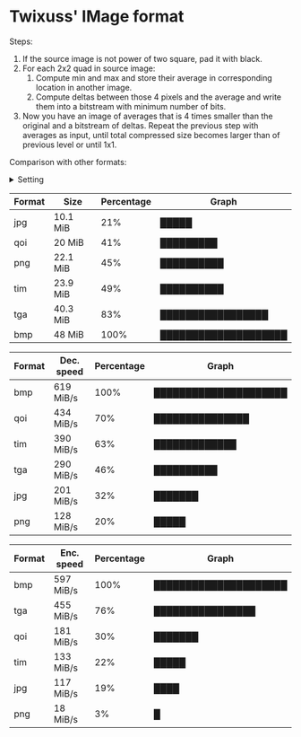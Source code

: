 # Twixuss' IMage format

Steps:
1. If the source image is not power of two square, pad it with black.
2. For each 2x2 quad in source image:
   1. Compute min and max and store their average in corresponding location in another image.
   2. Compute deltas between those 4 pixels and the average and write them into a bitstream with minimum number of bits.
3. Now you have an image of averages that is 4 times smaller than the original and a bitstream of deltas. Repeat the previous step with averages as input, until total compressed size becomes larger than of previous level or until 1x1.

Comparison with other formats:
<details>
<summary>Setting</summary>

* 4k image
* no IO
* 1 warmup
* average of 8 runs
* AVX2
* 12 threads
</details>

Format|Size|Percentage|Graph
-|-|-|-
jpg|10.1 MiB|21%|█████
qoi|20 MiB|41%|█████████
png|22.1 MiB|45%|██████████
tim|23.9 MiB|49%|██████████
tga|40.3 MiB|83%|█████████████████
bmp|48 MiB|100%|████████████████████

Format|Dec. speed|Percentage|Graph
-|-|-|-
bmp|619 MiB/s|100%|█████████████████████
qoi|434 MiB/s|70%|███████████████
tim|390 MiB/s|63%|█████████████
tga|290 MiB/s|46%|██████████
jpg|201 MiB/s|32%|███████
png|128 MiB/s|20%|█████

Format|Enc. speed|Percentage|Graph
-|-|-|-
bmp|597 MiB/s|100%|█████████████████████
tga|455 MiB/s|76%|████████████████
qoi|181 MiB/s|30%|███████
tim|133 MiB/s|22%|█████
jpg|117 MiB/s|19%|████
png|18 MiB/s|3%|█